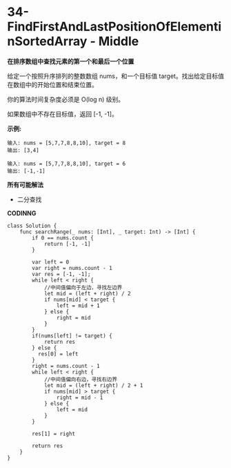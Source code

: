 # 34-FindFirstAndLastPositionOfElementinSortedArray - Middle
**在排序数组中查找元素的第一个和最后一个位置**

给定一个按照升序排列的整数数组 nums，和一个目标值 target。找出给定目标值在数组中的开始位置和结束位置。

你的算法时间复杂度必须是 O(log n) 级别。

如果数组中不存在目标值，返回 [-1, -1]。

**示例:**
```
输入: nums = [5,7,7,8,8,10], target = 8
输出: [3,4]

输入: nums = [5,7,7,8,8,10], target = 6
输出: [-1,-1]
```
**所有可能解法**

- 二分查找

**CODINNG**

```
class Solution {
    func searchRange(_ nums: [Int], _ target: Int) -> [Int] {
        if 0 == nums.count {
            return [-1, -1]
        }

        var left = 0
        var right = nums.count - 1
        var res = [-1, -1];
        while left < right {
            //中间值偏向于左边，寻找左边界
            let mid = (left + right) / 2
            if nums[mid] < target {
                left = mid + 1
            } else {
                right = mid
            }
        }
        if(nums[left] != target) {
            return res
        } else {
          res[0] = left
        }
        right = nums.count - 1
        while left < right {
            //中间值偏向右边，寻找右边界
            let mid = (left + right) / 2 + 1
            if nums[mid] > target {
                right = mid - 1
            } else {
                left = mid
            }
        }

        res[1] = right

        return res
    }
}
```
